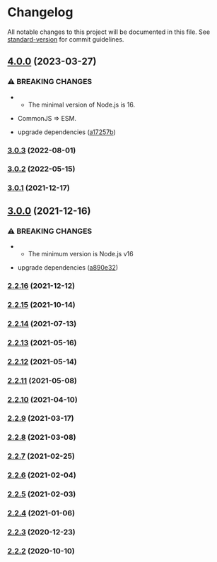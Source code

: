 # Changelog

All notable changes to this project will be documented in this file. See [standard-version](https://github.com/conventional-changelog/standard-version) for commit guidelines.

## [4.0.0](https://github.com/BlackGlory/internet-number/compare/v3.0.3...v4.0.0) (2023-03-27)


### ⚠ BREAKING CHANGES

* - The minimal version of Node.js is 16.
- CommonJS => ESM.

* upgrade dependencies ([a17257b](https://github.com/BlackGlory/internet-number/commit/a17257b61e62844501baf46283742e0a21a6698e))

### [3.0.3](https://github.com/BlackGlory/internet-number/compare/v3.0.2...v3.0.3) (2022-08-01)

### [3.0.2](https://github.com/BlackGlory/internet-number/compare/v3.0.1...v3.0.2) (2022-05-15)

### [3.0.1](https://github.com/BlackGlory/internet-number/compare/v3.0.0...v3.0.1) (2021-12-17)

## [3.0.0](https://github.com/BlackGlory/internet-number/compare/v2.2.16...v3.0.0) (2021-12-16)


### ⚠ BREAKING CHANGES

* - The minimum version is Node.js v16

* upgrade dependencies ([a890e32](https://github.com/BlackGlory/internet-number/commit/a890e325ad9ec01794afd796cbb841569730f5ed))

### [2.2.16](https://github.com/BlackGlory/internet-number/compare/v2.2.15...v2.2.16) (2021-12-12)

### [2.2.15](https://github.com/BlackGlory/internet-number/compare/v2.2.14...v2.2.15) (2021-10-14)

### [2.2.14](https://github.com/BlackGlory/internet-number/compare/v2.2.13...v2.2.14) (2021-07-13)

### [2.2.13](https://github.com/BlackGlory/internet-number/compare/v2.2.12...v2.2.13) (2021-05-16)

### [2.2.12](https://github.com/BlackGlory/internet-number/compare/v2.2.11...v2.2.12) (2021-05-14)

### [2.2.11](https://github.com/BlackGlory/internet-number/compare/v2.2.10...v2.2.11) (2021-05-08)

### [2.2.10](https://github.com/BlackGlory/internet-number/compare/v2.2.9...v2.2.10) (2021-04-10)

### [2.2.9](https://github.com/BlackGlory/internet-number/compare/v2.2.8...v2.2.9) (2021-03-17)

### [2.2.8](https://github.com/BlackGlory/internet-number/compare/v2.2.7...v2.2.8) (2021-03-08)

### [2.2.7](https://github.com/BlackGlory/internet-number/compare/v2.2.6...v2.2.7) (2021-02-25)

### [2.2.6](https://github.com/BlackGlory/internet-number/compare/v2.2.5...v2.2.6) (2021-02-04)

### [2.2.5](https://github.com/BlackGlory/internet-number/compare/v2.2.4...v2.2.5) (2021-02-03)

### [2.2.4](https://github.com/BlackGlory/internet-number/compare/v2.2.3...v2.2.4) (2021-01-06)

### [2.2.3](https://github.com/BlackGlory/internet-number/compare/v2.2.2...v2.2.3) (2020-12-23)

### [2.2.2](https://github.com/BlackGlory/internet-number/compare/v2.2.1...v2.2.2) (2020-10-10)
